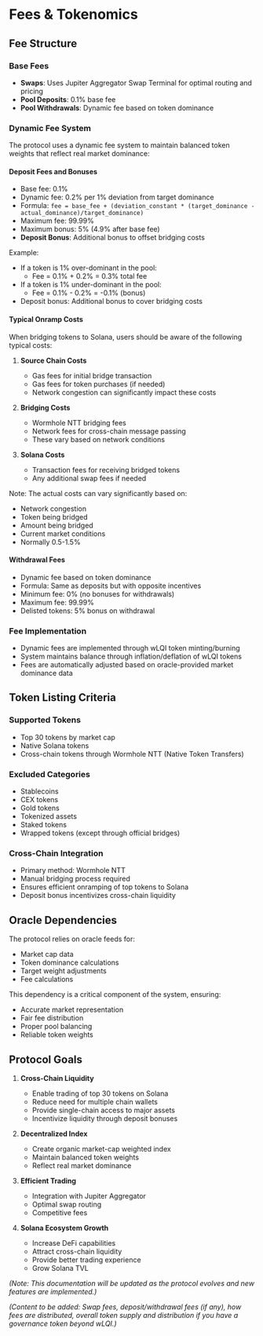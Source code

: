 # Fees & Tokenomics

## Fee Structure

### Base Fees
- **Swaps**: Uses Jupiter Aggregator Swap Terminal for optimal routing and pricing
- **Pool Deposits**: 0.1% base fee
- **Pool Withdrawals**: Dynamic fee based on token dominance

### Dynamic Fee System

The protocol uses a dynamic fee system to maintain balanced token weights that reflect real market dominance:

#### Deposit Fees and Bonuses
- Base fee: 0.1%
- Dynamic fee: 0.2% per 1% deviation from target dominance
- Formula: `fee = base_fee + (deviation_constant * (target_dominance - actual_dominance)/target_dominance)`
- Maximum fee: 99.99%
- Maximum bonus: 5% (4.9% after base fee)
- **Deposit Bonus**: Additional bonus to offset bridging costs

Example:
- If a token is 1% over-dominant in the pool:
  - Fee = 0.1% + 0.2% = 0.3% total fee
- If a token is 1% under-dominant in the pool:
  - Fee = 0.1% - 0.2% = -0.1% (bonus)
- Deposit bonus: Additional bonus to cover bridging costs

#### Typical Onramp Costs
When bridging tokens to Solana, users should be aware of the following typical costs:

1. **Source Chain Costs**
   - Gas fees for initial bridge transaction
   - Gas fees for token purchases (if needed)
   - Network congestion can significantly impact these costs

2. **Bridging Costs**
   - Wormhole NTT bridging fees
   - Network fees for cross-chain message passing
   - These vary based on network conditions

3. **Solana Costs**
   - Transaction fees for receiving bridged tokens
   - Any additional swap fees if needed

Note: The actual costs can vary significantly based on:
- Network congestion
- Token being bridged
- Amount being bridged
- Current market conditions
- Normally 0.5-1.5%

#### Withdrawal Fees
- Dynamic fee based on token dominance
- Formula: Same as deposits but with opposite incentives
- Minimum fee: 0% (no bonuses for withdrawals)
- Maximum fee: 99.99%
- Delisted tokens: 5% bonus on withdrawal

### Fee Implementation
- Dynamic fees are implemented through wLQI token minting/burning
- System maintains balance through inflation/deflation of wLQI tokens
- Fees are automatically adjusted based on oracle-provided market dominance data

## Token Listing Criteria

### Supported Tokens
- Top 30 tokens by market cap
- Native Solana tokens
- Cross-chain tokens through Wormhole NTT (Native Token Transfers)

### Excluded Categories
- Stablecoins
- CEX tokens
- Gold tokens
- Tokenized assets
- Staked tokens
- Wrapped tokens (except through official bridges)

### Cross-Chain Integration
- Primary method: Wormhole NTT
- Manual bridging process required
- Ensures efficient onramping of top tokens to Solana
- Deposit bonus incentivizes cross-chain liquidity

## Oracle Dependencies

The protocol relies on oracle feeds for:
- Market cap data
- Token dominance calculations
- Target weight adjustments
- Fee calculations

This dependency is a critical component of the system, ensuring:
- Accurate market representation
- Fair fee distribution
- Proper pool balancing
- Reliable token weights

## Protocol Goals

1. **Cross-Chain Liquidity**
   - Enable trading of top 30 tokens on Solana
   - Reduce need for multiple chain wallets
   - Provide single-chain access to major assets
   - Incentivize liquidity through deposit bonuses

2. **Decentralized Index**
   - Create organic market-cap weighted index
   - Maintain balanced token weights
   - Reflect real market dominance

3. **Efficient Trading**
   - Integration with Jupiter Aggregator
   - Optimal swap routing
   - Competitive fees

4. **Solana Ecosystem Growth**
   - Increase DeFi capabilities
   - Attract cross-chain liquidity
   - Provide better trading experience
   - Grow Solana TVL

*(Note: This documentation will be updated as the protocol evolves and new features are implemented.)*

*(Content to be added: Swap fees, deposit/withdrawal fees (if any), how fees are distributed, overall token supply and distribution if you have a governance token beyond wLQI.)* 